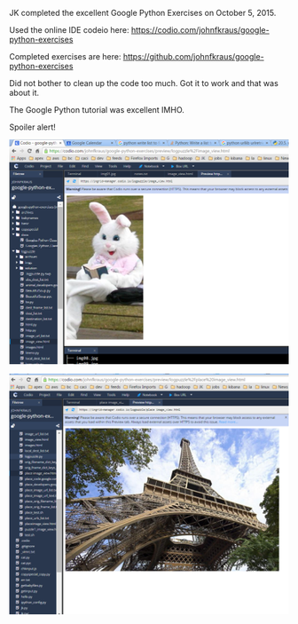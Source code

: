 
JK completed the excellent Google Python Exercises on October 5, 2015.

Used the online IDE codeio here:
	https://codio.com/johnfkraus/google-python-exercises

Completed exercises are here:
	https://github.com/johnfkraus/google-python-exercises

Did not bother to clean up the code too much.  Got it to work and that was about it.

The Google Python tutorial was excellent IMHO.
 
Spoiler alert!

![alt text](https://github.com/johnfkraus/google-python-exercises/blob/master/logpuzzle/animal_results_screenshot.png "animal log puzzle result screenshot")

![alt text][place]

[place]: https://github.com/johnfkraus/google-python-exercises/blob/master/logpuzzle/place_puzzle_solution_image.PNG "place log puzzle result screenshot"
